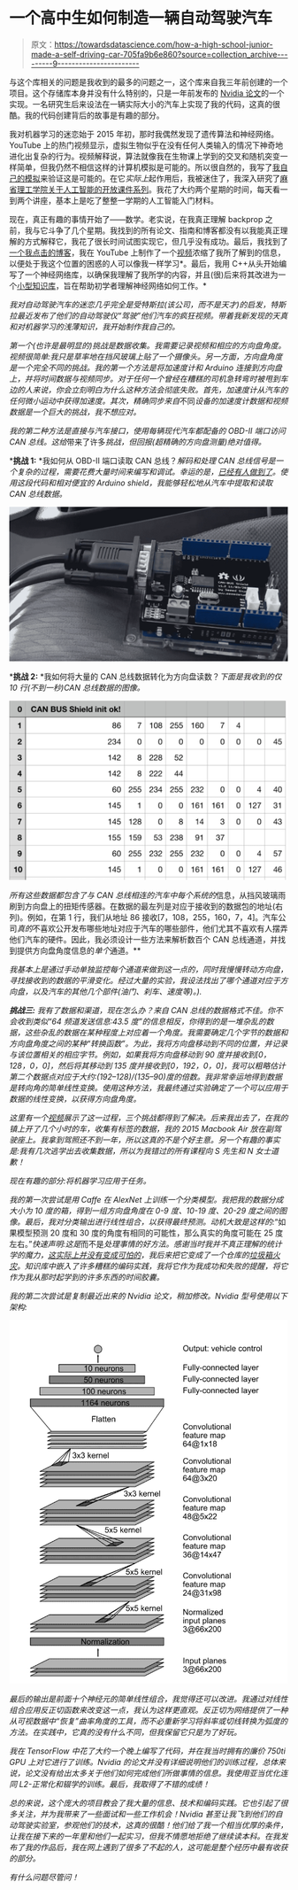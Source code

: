 # 一个高中生如何制造一辆自动驾驶汽车

> 原文：<https://towardsdatascience.com/how-a-high-school-junior-made-a-self-driving-car-705fa9b6e860?source=collection_archive---------9----------------------->

与这个库相关的问题是我收到的最多的问题之一，这个库来自我三年前创建的一个项目。这个存储库本身并没有什么特别的，只是一年前发布的 [Nvidia 论文](https://arxiv.org/pdf/1604.07316.pdf)的一个实现。一名研究生后来设法在一辆实际大小的汽车上实现了我的代码，这真的很酷。我的代码创建背后的故事是有趣的部分。

我对机器学习的迷恋始于 2015 年初，那时我偶然发现了遗传算法和神经网络。YouTube 上的热门视频显示，虚拟生物似乎在没有任何人类输入的情况下神奇地进化出复杂的行为。视频解释说，算法就像我在生物课上学到的交叉和随机突变一样简单，但我仍然不相信这样的计算机模拟是可能的。所以很自然的，我写了[我自己的模拟](https://www.youtube.com/watch?v=DT7ykemj3B4)来验证这是可能的。在它*实际上*起作用后，我被迷住了，我深入研究了[麻省理工学院关于人工智能的开放课件系列](https://www.youtube.com/watch?v=TjZBTDzGeGg&index=2&list=PLnvKubj2-I2LhIibS8TOGC42xsD3-liux)。我花了大约两个星期的时间，每天看一到两个讲座，基本上是吃了整整一学期的人工智能入门材料。

现在，真正有趣的事情开始了——数学。老实说，在我真正理解 backprop 之前，我与它斗争了几个星期。我找到的所有论文、指南和博客都没有以我能真正理解的方式解释它，我花了很长时间试图实现它，但几乎没有成功。最后，我找到了[一个我点击的博客](http://neuralnetworksanddeeplearning.com/chap2.html)，我在 YouTube 上制作了一个[视频](https://youtu.be/gl3lfL-g5mA)浓缩了我所了解到的信息，以便处于我这个位置的困惑的人可以像我一样学习*。最后，我用 C++从头开始编写了一个神经网络库，以确保我理解了我所学的内容，并且(很)后来将其改进为一个[小型知识库](https://github.com/SullyChen/Chai)，旨在帮助初学者理解神经网络如何工作。*

*我对自动驾驶汽车的迷恋几乎完全是受特斯拉(该公司，而不是天才)的启发，特斯拉最近发布了他们的自动驾驶仪“驾驶”他们汽车的疯狂视频。带着我新发现的天真和对机器学习的浅薄知识，我开始制作我自己的。*

*第一个(也许是最明显的)挑战是数据收集。我需要记录视频和相应的方向盘角度。视频很简单:我只是草率地在挡风玻璃上贴了一个摄像头。另一方面，方向盘角度是一个完全不同的挑战。我的第一个方法是将加速度计和 Arduino 连接到方向盘上，并将时间数据与视频同步。对于任何一个曾经在糟糕的司机急转弯时被甩到车边的人来说，你会立刻明白为什么这种方法会彻底失败。首先，加速度计从汽车的任何微小运动中获得加速度。其次，精确同步来自*不同*设备的加速度计数据和视频数据是一个巨大的挑战，我不想应对。*

*我的第二种方法是直接与汽车接口，使用每辆现代汽车都配备的 OBD-II 端口访问 CAN 总线。这给*带来了许多*挑战，但回报(超精确的方向盘测量)绝对值得。*

***挑战 1:** *我如何从 OBD-II 端口读取 CAN 总线？*解码和处理 CAN 总线信号是一个复杂的过程，需要花费大量时间来编写和调试。幸运的是，[已经有人做到了](https://github.com/Seeed-Studio/CAN_BUS_Shield)。使用这段代码和相对便宜的 Arduino shield，我能够轻松地从汽车中提取和读取 CAN 总线数据。*

*![](img/b1ac160bb63dc85cc6180a12b639c3a1.png)*

***挑战 2:** *我如何将大量的 CAN 总线数据转化为方向盘读数？*下面是我收到的仅 10 行(不到一秒)CAN 总线数据的图像。*

*![](img/b272bb617082f5a54a8dbde7a0c37da7.png)*

*所有这些数据都包含了与 CAN 总线相连的汽车中每个系统的*信息，从挡风玻璃雨刷到方向盘上的扭矩传感器。在数据的最左列是对应于接收到的数据包的地址(右列)。例如，在第 1 行，我们从地址 86 接收[7，108，255，160，7，4]。汽车公司*真的*不喜欢公开发布哪些地址对应于汽车的哪些部件，他们尤其不喜欢有人摆弄他们汽车的硬件。因此，我必须设计一些方法来解析数百个 CAN 总线通道，并找到提供方向盘角度信息的*单个*通道。**

*我基本上是通过手动单独监控每个通道来做到这一点的，同时我慢慢转动方向盘，寻找接收到的数据的平滑变化。经过大量的实验，我设法找出了哪个通道对应于方向盘，以及汽车的其他几个部件(油门、刹车、速度等)。).*

***挑战三:** *我有了数据和渠道，现在怎么办？*来自 CAN 总线的数据格式不佳。你不会收到类似“64 频道发送信息:43.5 度”的信息相反，你得到的是一堆杂乱的数据，这些杂乱的数据在某种程度上对应着一个角度。我需要确定几个字节的数据和方向盘角度之间的某种“转换函数”。为此，我将方向盘移动到不同的位置，并记录与该位置相关的相应字节。例如，如果我将方向盘移动到 90 度并接收到[0，128，0，0]，然后将其移动到 135 度并接收到[0，192，0，0]，我可以粗略估计第二个数据点对应于大约:(192–128)/(135–90)度的倍数。我非常幸运地得到*数据是转向角的简单线性变换。使用这种方法，我最终通过实验确定了一个可以应用于数据的线性变换，以获得方向盘角度。**

*这里有一个[视频](https://youtu.be/nzKzee-Mhnc)展示了这一过程，三个挑战都得到了解决。后来我出去了，在我的镇上开了几个小时的车，收集有标签的数据，我的 2015 Macbook Air 放在副驾驶座上。我拿到驾照还不到一年，所以这真的不是个好主意。另一个有趣的事实是:我有几次逃学出去收集数据，所以为我错过的所有课程向 S 先生和 N 女士道歉！*

*现在有趣的部分:*将机器学习应用于任务*。*

*我的第一次尝试是用 Caffe 在 AlexNet 上训练一个分类模型。我把我的数据分成大小为 10 度的箱，得到一组方向盘角度在 0-9 度、10-19 度、20-29 度之间的图像。最后，我对分类输出进行线性组合，以获得最终预测。动机大致是这样的:*“如果模型预测 20 度和 30 度的角度有相同的可能性，那么真实的角度可能在 25 度左右。”*快速声明:这是*而不是*处理事情的好方法。感谢当时我并不真正理解的统计学的魔力，[这实际上并没有变成可怕的](https://youtu.be/fSbWnQ_wzvM)，我后来把它变成了一个仓库的[垃圾箱火灾](https://github.com/SullyChen/Caffe-Autopilot)。知识库中嵌入了许多糟糕的编码实践，我将它作为我成功和失败的提醒，将它作为我从那时起学到的许多东西的时间胶囊。*

*我的第二次尝试是复制最近出来的 Nvidia 论文，稍加修改。Nvidia 型号使用以下架构:*

*![](img/8fee38e9668ba091d612c25a11fdefcc.png)*

*最后的输出是前面十个神经元的简单线性组合，我觉得还可以改进。我通过对线性组合应用反正切函数来改变这一点，我认为这样更直观。反正切为网络提供了一种从可视数据中“恢复”曲率角度的工具，而不必重新学习将斜率或切线转换为弧度的方法。在实践中，它真的没有什么不同，但我保留它只是为了好玩。*

*我在 TensorFlow 中花了大约一个晚上编写了代码，并在我当时拥有的廉价 750ti GPU 上对它进行了训练。Nvidia 的论文并没有详细说明他们的训练过程，总体来说，论文没有给出太多关于他们如何完成他们所做事情的信息。我使用亚当优化连同 L2-正常化和辍学的训练。最后，我取得了不错的成绩！*

*总的来说，这个庞大的项目教会了我大量的信息、技术和编码实践。它也引起了很多关注，并为我带来了一些面试和一些工作机会！Nvidia 甚至让我飞到他们的自动驾驶实验室，参观他们的技术，这真的很酷！他们给了我一个相当优厚的条件，让我在接下来的一年里和他们一起实习，但我不情愿地拒绝了继续读本科。在我发布了我的作品后，我在网上遇到了很多了不起的人，这可能是整个经历中最有收获的部分。*

*有什么问题尽管问！*